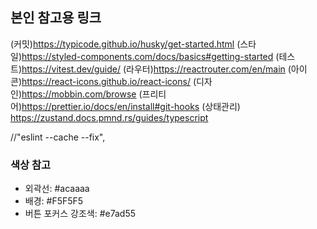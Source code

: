## 본인 참고용 링크
(커밋)https://typicode.github.io/husky/get-started.html
(스타일)https://styled-components.com/docs/basics#getting-started
(테스트)https://vitest.dev/guide/
(라우터)https://reactrouter.com/en/main
(아이콘)https://react-icons.github.io/react-icons/
(디자인)https://mobbin.com/browse
(프리티어)https://prettier.io/docs/en/install#git-hooks
(상태관리) https://zustand.docs.pmnd.rs/guides/typescript

//"eslint --cache --fix", 


### 색상 참고
- 외곽선: #acaaaa
- 배경: #F5F5F5
- 버튼 포커스 강조색: #e7ad55
